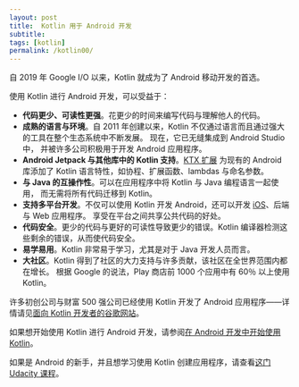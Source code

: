 ```yaml
---
layout: post
title:  Kotlin 用于 Android 开发
subtitle: 
tags: [kotlin]
permalink: /kotlin00/
---
```


自 2019 年 Google I/O 以来，Kotlin 就成为了 Android 移动开发的首选。

使用 Kotlin 进行 Android 开发，可以受益于：

- **代码更少、可读性更强**。花更少的时间来编写代码与理解他人的代码。
- **成熟的语言与环境**。自 2011 年创建以来，Kotlin 不仅通过语言而且通过强大的工具在整个生态系统中不断发展。 现在，它已无缝集成到 Android Studio 中， 并被许多公司积极用于开发 Android 应用程序。
- **Android Jetpack 与其他库中的 Kotlin 支持**。[KTX 扩展](https://developer.android.com/kotlin/ktx) 为现有的 Android 库添加了 Kotlin 语言特性，如协程、扩展函数、lambdas 与命名参数。
- **与 Java 的互操作性**。可以在应用程序中将 Kotlin 与 Java 编程语言一起使用， 而无需将所有代码迁移到 Kotlin。
- **支持多平台开发**。不仅可以使用 Kotlin 开发 Android，还可以开发 [iOS](https://kotlinlang.org/lp/mobile/)、后端与 Web 应用程序。 享受在平台之间共享公共代码的好处。
- **代码安全**。更少的代码与更好的可读性导致更少的错误。Kotlin 编译器检测这些剩余的错误，从而使代码安全。
- **易学易用**。Kotlin 非常易于学习，尤其是对于 Java 开发人员而言。
- **大社区**。Kotlin 得到了社区的大力支持与许多贡献，该社区在全世界范围内都在增长。 根据 Google 的说法，Play 商店前 1000 个应用中有 60％ 以上使用 Kotlin。

许多初创公司与财富 500 强公司已经使用 Kotlin 开发了 Android 应用程序——详情请见[面向 Kotlin 开发者的谷歌网站](https://developer.android.com/kotlin)。

如果想开始使用 Kotlin 进行 Android 开发，请参阅[在 Android 开发中开始使用 Kotlin](https://developer.android.com/kotlin/get-started)。

如果是 Android 的新手，并且想学习使用 Kotlin 创建应用程序，请查看[这门 Udacity 课程](https://www.udacity.com/course/developing-android-apps-with-kotlin--ud9012)。